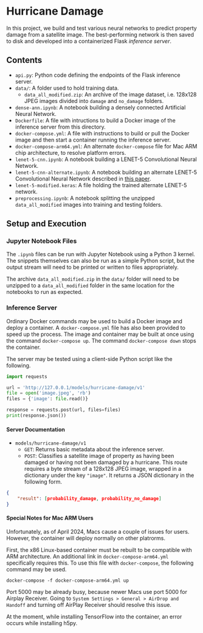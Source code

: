 # Hurricane Damage

In this project, we build and test various neural networks to predict property damage from a satellite image. The best-performing network is then saved to disk and developed into a containerized Flask *inference server*.

## Contents

- `api.py`: Python code defining the endpoints of the Flask inference server.
- `data/`: A folder used to hold training data.
	- `data_all_modified.zip`: An archive of the image dataset, i.e. 128x128 JPEG images divided into `damage` and `no_damage` folders.
- `dense-ann.ipynb`: A notebook building a densely connected Artificial Neural Network.
- `Dockerfile`: A file with intructions to build a Docker image of the inference server from this directory.
- `docker-compose.yml`: A file with instructions to build or pull the Docker image and then start a container running the inference server.
- `docker-compose-arm64.yml`: An alternate `docker-compose` file for Mac ARM chip architecture, to resolve platform errors.
- `lenet-5-cnn.ipynb`: A notebook building a LENET-5 Convolutional Neural Network.
- `lenet-5-cnn-alternate.ipynb`: A notebook building an alternate LENET-5 Convolutional Neural Network described in [this paper](https://arxiv.org/pdf/1807.01688.pdf).
- `lenet-5-modified.keras`: A file holding the trained alternate LENET-5 network.
- `preprocessing.ipynb`: A notebook splitting the unzipped `data_all_modified` images into training and testing folders.

## Setup and Execution

### Jupyter Notebook Files

The `.ipynb` files can be run with Jupyter Notebook using a Python 3 kernel. The snippets themselves can also be run as a simple Python script, but the output stream will need to be printed or written to files appropriately.

The archive `data_all_modified.zip` in the `data/` folder will need to be unzipped to a `data_all_modified` folder in the same location for the notebooks to run as expected.

### Inference Server

Ordinary Docker commands may be used to build a Docker image and deploy a container. A `docker-compose.yml` file has also been provided to speed up the process. The image and container may be built at once using the command `docker-compose up`. The command `docker-compose down` stops the container.

The server may be tested using a client-side Python script like the following.

```Python
import requests

url = 'http://127.0.0.1/models/hurricane-damage/v1'
file = open('image.jpeg', 'rb')
files = {'image': file.read()}

response = requests.post(url, files=files)
print(response.json())
```

#### Server Documentation

- `models/hurricane-damage/v1`
	- `GET`: Returns basic metadata about the inference server.
	- `POST`: Classifies a satellite image of property as having been damaged or having not been damaged by a hurricane. This route requires a byte stream of a 128x128 JPEG image, wrapped in a dictionary under the key `"image"`. It returns a JSON dictionary in the following form.

```JSON
{
	"result": [probability_damage, probability_no_damage]
}
```

#### Special Notes for Mac ARM Users

Unfortunately, as of April 2024, Macs cause a couple of issues for users. However, the container will deploy normally on other platrorms.

First, the x86 Linux-based container must be rebuilt to be compatible with ARM architecture. An additional link in `docker-compose-arm64.yml` specifically requires this. To use this file with `docker-compose`, the following command may be used.

```docker-compose -f docker-compose-arm64.yml up```

Port 5000 may be already busy, because newer Macs use port 5000 for Airplay Receiver. Going to `System Settings > General > AirDrop and Handoff` and turning off AirPlay Receiver should resolve this issue.

At the moment, while installing TensorFlow into the container, an error occurs while installing h5py.
